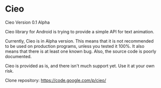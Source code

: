 Cieo
====

Cieo Version 0.1 Alpha

Cieo library for Android is trying to provide a simple API for text animation.

Currently, Cieo is in Alpha version. This means that it is not recommended to be used on production programs, unless you tested it 100%. It also means that there is at least one known bug. Also, the source code is poorly documented.

Cieo is provided as is, and there isn't much support yet. Use it at your own risk.

Clone repository: https://code.google.com/p/cieo/
